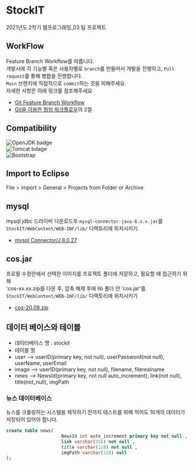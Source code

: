 # StockIT
2021년도 2학기 웹프로그래밍_03 팀 프로젝트

## WorkFlow
Feature Branch Workflow를 따릅니다.  
개발시에 각 기능별 혹은 사용자별로 `branch`를 만들어서 개발을 진행하고, `Pull request`를 통해 병합을 진행합니다.  
`Main` 브랜치에 직접적으로 `commit`하는 것을 피해주세요.  
자세한 사항은 아래 링크를 참조해주세요 
- [Git Feature Branch Workflow](https://www.atlassian.com/git/tutorials/comparing-workflows/feature-branch-workflow)  
- [Git을 이용한 협업 워크플로우](https://lhy.kr/git-workflow)의 2절  

## Compatibility
![OpenJDK badge](https://img.shields.io/badge/OpenJdk-8-blue)  
![Tomcat bdage](https://img.shields.io/badge/Tomcat-v8.5-blue)  
![Bootstrap](https://img.shields.io/badge/Bootstrap-v5.1-blue)

## Import to Eclipse
File > import > General > Projects from Folder or Archive

## mysql
mysql jdbc 드라이버 다운로드후 `mysql-connector-java-8.x.x.jar`를  
`StockIT/WebContent/WEB-INF/lib/` 디렉토리에 위치시키기
- [mysql Connector/J 8.0.27](https://dev.mysql.com/downloads/connector/j/)

## cos.jar
프로필 수정란에서 선택한 이미지를 프로젝트 폴더에 저장하고, 필요할 때 접근하기 위해  
'cos-xx.xx.zip를 다운 후, 압축 해제 후에 lib 폴더 안 'cos.jar'를 
`StockIT/WebContent/WEB-INF/lib/` 디렉토리에 위치시키기
- [cos-20.08.zip](http://www.servlets.com/cos/)

## 데이터 베이스와 테이블
- 데이터베이스 명 : stockit
- 테이블 명 
- user --> userID(primary key, not null), userPassword(not null), userName, userEmail
- image --> userID(primary key, not null), filename, filerealname
- news --> NewsId(primary key, not null auto_increment), link(not null), title(not_null), imgPath

### 뉴스 데이터베이스
뉴스를 크롤링하는 시스템을 제작하기 전까지 테스트를 위해 적어도 10개의 데이터가 저장되어 있어야 합니다.
```sql
create table news(
                     NewsId int auto_increment primary key not null ,
                     link varchar(256) not null ,
                     title varchar(128) not null ,
                     imgPath varchar(128) null
);
```